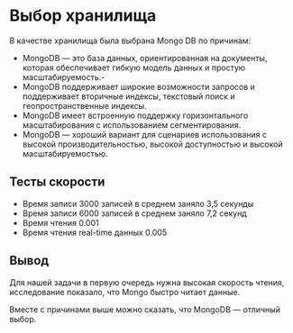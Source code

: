 # Выбор хранилища

В качестве хранилища была выбрана Mongo DB по причинам: 

- MongoDB — это база данных, ориентированная на документы, которая обеспечивает гибкую модель данных и простую масштабируемость.- 
- MongoDB поддерживает широкие возможности запросов и поддерживает вторичные индексы, текстовый поиск и геопространственные индексы.
- MongoDB имеет встроенную поддержку горизонтального масштабирования с использованием сегментирования.
- MongoDB — хороший вариант для сценариев использования с высокой производительностью, высокой доступностью и высокой масштабируемостью.

## Тесты скорости
- Время записи 3000 записей в среднем заняло 3,5 секунды
- Время записи 6000 записей в среднем заняло 7,2 секунд
- Время чтения 0.001
- Время чтения real-time данных 0.005

## Вывод
Для нашей задачи в первую очередь нужна высокая скорость чтения, исследование показало, что Mongo быстро читает данные.

Вместе с причинами выше можно сказать, что MongoDB — отличный выбор.